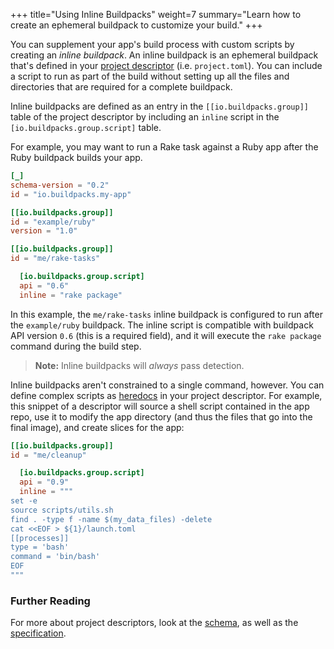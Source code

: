 +++
title="Using Inline Buildpacks"
weight=7
summary="Learn how to create an ephemeral buildpack to customize your build."
+++

You can supplement your app's build process with custom scripts by creating an _inline buildpack_. An inline buildpack is an ephemeral buildpack that's defined in your [project descriptor][project-toml] (i.e. `project.toml`). You can include a script to run as part of the build without setting up all the files and directories that are required for a complete buildpack.

Inline buildpacks are defined as an entry in the `[[io.buildpacks.group]]` table of the project descriptor by including an `inline` script in the `[io.buildpacks.group.script]` table.

For example, you may want to run a Rake task against a Ruby app after the Ruby buildpack builds your app.

```toml
[_]
schema-version = "0.2"
id = "io.buildpacks.my-app"

[[io.buildpacks.group]]
id = "example/ruby"
version = "1.0"

[[io.buildpacks.group]]
id = "me/rake-tasks"

  [io.buildpacks.group.script]
  api = "0.6"
  inline = "rake package"
```

In this example, the `me/rake-tasks` inline buildpack is configured to run after the `example/ruby` buildpack. The inline script is compatible with buildpack API version `0.6` (this is a required field), and it will execute the `rake package` command during the build step.

> **Note:** Inline buildpacks will _always_ pass detection.

Inline buildpacks aren't constrained to a single command, however. You can define complex scripts as [heredocs](https://toml.io/en/v1.0.0#string) in your project descriptor. For example, this snippet of a descriptor will source a shell script contained in the app repo, use it to modify the app directory (and thus the files that go into the final image), and create slices for the app:

```toml
[[io.buildpacks.group]]
id = "me/cleanup"

  [io.buildpacks.group.script]
  api = "0.9"
  inline = """
set -e
source scripts/utils.sh
find . -type f -name $(my_data_files) -delete
cat <<EOF > ${1}/launch.toml
[[processes]]
type = 'bash'
command = 'bin/bash'
EOF
"""
```

### Further Reading
For more about project descriptors, look at the [schema][descriptor-schema], as well as the [specification][spec].

[project-toml]: /docs/app-developer-guide/using-project-descriptor/
[descriptor-schema]: /docs/reference/project-descriptor/
[spec]: https://github.com/buildpacks/spec/blob/main/extensions/project-descriptor.md
